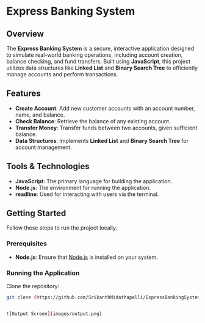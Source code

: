 # Express Banking System

## Overview

The **Express Banking System** is a secure, interactive application designed to simulate real-world banking operations, including account creation, balance checking, and fund transfers. Built using **JavaScript**, this project utilizes data structures like **Linked List** and **Binary Search Tree** to efficiently manage accounts and perform transactions.

## Features

- **Create Account**: Add new customer accounts with an account number, name, and balance.
- **Check Balance**: Retrieve the balance of any existing account.
- **Transfer Money**: Transfer funds between two accounts, given sufficient balance.
- **Data Structures**: Implements **Linked List** and **Binary Search Tree** for account management.

## Tools & Technologies

- **JavaScript**: The primary language for building the application.
- **Node.js**: The environment for running the application.
- **readline**: Used for interacting with users via the terminal.


## Getting Started

Follow these steps to run the project locally.

### Prerequisites

- **Node.js**: Ensure that [Node.js](https://nodejs.org/) is installed on your system.

### Running the Application

Clone the repository:
   ```bash
   git clone (https://github.com/SrikanthMidathapalli/ExpressBankingSystem.git)

   
![Output Screen](images/output.png)


